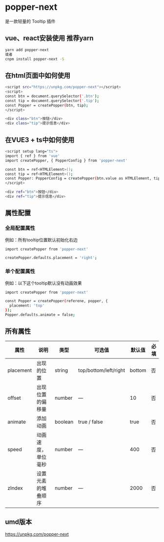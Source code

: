 # popper-next
是一款轻量的 Tooltip 插件

## vue、react安装使用 推荐yarn
``` bash
yarn add popper-next
或者
cnpm install popper-next -S
```  


## 在html页面中如何使用
``` bash
<script src="https://unpkg.com/popper-next"></script>
<script>
const btn = document.querySelector('.btn');
const tip = document.querySelector('.tip');
const Popper = createPopper(btn, tip);
</script>

<div class="btn">按钮</div>
<div class="tip">提示信息</div>
```  


## 在VUE3 + ts中如何使用
``` bash
<script setup lang="ts">
import { ref } from 'vue'
import createPopper, { PopperConfig } from 'popper-next'

const btn = ref<HTMLElement>();
const tip = ref<HTMLElement>();
const Popper: PopperConfig = createPopper(btn.value as HTMLElement, tip.value as HTMLElement);
</script>

<div ref="btn">按钮</div>
<div ref="tip">提示信息</div>
```

## 属性配置
### 全局配置属性
例如：所有tooltip位置默认初始化右边
``` bash
import createPopper from 'popper-next'

createPopper.defaults.placement = 'right';
```  

### 单个配置属性
例如：以下这个tooltip默认没有动画效果
``` bash
import createPopper from 'popper-next'

const Popper = createPopper(referene, popper, {
  placement: 'top'
});
Popper.defaults.animate = false;
```  

## 所有属性

| 属性 | 说明 | 类型 | 可选值 | 默认值 | 必填 |
| ---- | ---- | ---- | ---- | ---- | ---- |
| placement | 出现的位置 | string | top/bottom/left/right | bottom | 否 |
| offset | 出现位置的偏移量 | number | — | 10 | 否 |
| animate | 添加动画 | boolean | true / false | true | 否 |
| speed | 动画速度，单位毫秒 | number | — | 400 | 否 |
| zIndex | 设置元素的堆叠顺序 | number | — | 2000 | 否 |  


## umd版本

https://unpkg.com/popper-next  